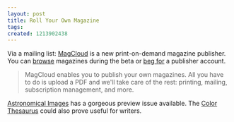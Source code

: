 ```yaml
---
layout: post
title: Roll Your Own Magazine
tags: 
created: 1213902438
---
```

Via a mailing list:  [MagCloud](http://magcloud.com) is a new print-on-demand magazine publisher.  You can [browse](http://magcloud.com/browse) magazines during the beta or [beg for](http://magcloud.com/home/BetaNotify) a publisher account.

> MagCloud enables you to publish your own magazines. All you have to do is upload a PDF  and we'll take care of the rest: printing, mailing, subscription management, and more.

[Astronomical Images](http://magcloud.com/browse/Issue/1854) has a gorgeous preview issue available.  The [Color Thesaurus](http://magcloud.com/browse/Issue/1746) could also prove useful for writers. 

